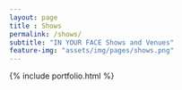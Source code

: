 ```yaml
--- 
layout: page
title : Shows
permalink: /shows/
subtitle: "IN YOUR FACE Shows and Venues" 
feature-img: "assets/img/pages/shows.png"
---
```


{% include portfolio.html %}
